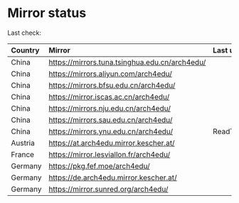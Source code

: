 <script src="./time.js"></script>
# Mirror status
Last check: <script type="text/javascript">localize(1683757129.6371863);</script>

|Country|Mirror|Last update|
|:------|:-----|:----------|
|China|https://mirrors.tuna.tsinghua.edu.cn/arch4edu/|<script type="text/javascript">localize(1683700378);</script>|
|China|https://mirrors.aliyun.com/arch4edu/|<script type="text/javascript">localize(1683743794);</script>|
|China|https://mirrors.bfsu.edu.cn/arch4edu/|<script type="text/javascript">localize(1683700378);</script>|
|China|https://mirror.iscas.ac.cn/arch4edu/|<script type="text/javascript">localize(1683743794);</script>|
|China|https://mirrors.nju.edu.cn/arch4edu/|<script type="text/javascript">localize(1683700378);</script>|
|China|https://mirrors.sau.edu.cn/arch4edu/|<script type="text/javascript">localize(1673850842);</script>|
|China|https://mirrors.ynu.edu.cn/arch4edu/|ReadTimeout|
|Austria|https://at.arch4edu.mirror.kescher.at/|<script type="text/javascript">localize(1683700378);</script>|
|France|https://mirror.lesviallon.fr/arch4edu/|<script type="text/javascript">localize(1683700378);</script>|
|Germany|https://pkg.fef.moe/arch4edu/|<script type="text/javascript">localize(1683700378);</script>|
|Germany|https://de.arch4edu.mirror.kescher.at/|<script type="text/javascript">localize(1683700378);</script>|
|Germany|https://mirror.sunred.org/arch4edu/|<script type="text/javascript">localize(1683700378);</script>|

<script src="./tablefilter/tablefilter.js"></script>
<script src="./table.js"></script>